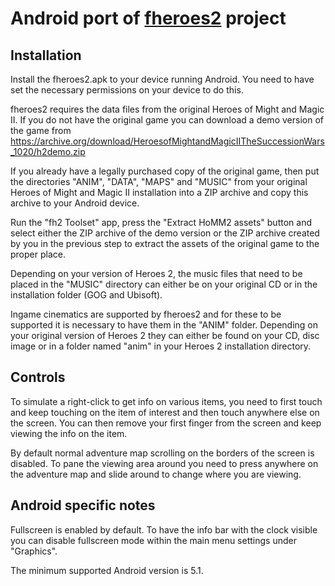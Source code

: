 # Android port of [**fheroes2**](README.md) project

## Installation
Install the fheroes2.apk to your device running Android. You need to have set the necessary permissions on your device to
do this.

fheroes2 requires the data files from the original Heroes of Might and Magic II. If you do not have the original game you
can download a demo version of the game from https://archive.org/download/HeroesofMightandMagicIITheSuccessionWars_1020/h2demo.zip

If you already have a legally purchased copy of the original game, then put the directories "ANIM", "DATA", "MAPS" and "MUSIC"
from your original Heroes of Might and Magic II installation into a ZIP archive and copy this archive to your Android device.

Run the "fh2 Toolset" app, press the "Extract HoMM2 assets" button and select either the ZIP archive of the demo version or the
ZIP archive created by you in the previous step to extract the assets of the original game to the proper place.

Depending on your version of Heroes 2, the music files that need to be placed in the "MUSIC" directory can either be on your
original CD or in the installation folder (GOG and Ubisoft).

Ingame cinematics are supported by fheroes2 and for these to be supported it is necessary to have them in the "ANIM" folder.
Depending on your original version of Heroes 2 they can either be found on your CD, disc image or in a folder named "anim" in
your Heroes 2 installation directory.

## Controls
To simulate a right-click to get info on various items, you need to first touch and keep touching on the item of interest
and then touch anywhere else on the screen. You can then remove your first finger from the screen and keep viewing the info
on the item.

By default normal adventure map scrolling on the borders of the screen is disabled. To pane the viewing area around you
need to press anywhere on the adventure map and slide around to change where you are viewing.

## Android specific notes
Fullscreen is enabled by default. To have the info bar with the clock visible you can disable fullscreen mode within the
main menu settings under "Graphics".

The minimum supported Android version is 5.1.
